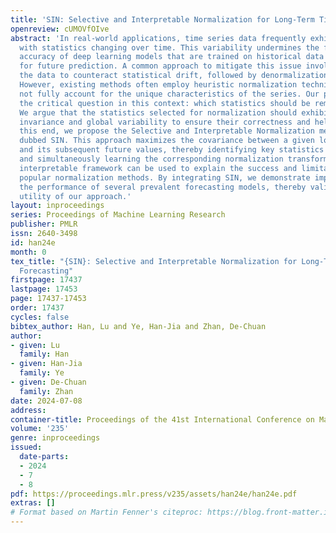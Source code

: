 ```yaml
---
title: 'SIN: Selective and Interpretable Normalization for Long-Term Time Series Forecasting'
openreview: cUMOVfOIve
abstract: 'In real-world applications, time series data frequently exhibit non-stationarity,
  with statistics changing over time. This variability undermines the forecasting
  accuracy of deep learning models that are trained on historical data but deployed
  for future prediction. A common approach to mitigate this issue involves normalizing
  the data to counteract statistical drift, followed by denormalization on the prediction.
  However, existing methods often employ heuristic normalization techniques that do
  not fully account for the unique characteristics of the series. Our paper addresses
  the critical question in this context: which statistics should be removed and restored?
  We argue that the statistics selected for normalization should exhibit both local
  invariance and global variability to ensure their correctness and helpfulness. To
  this end, we propose the Selective and Interpretable Normalization methodology,
  dubbed SIN. This approach maximizes the covariance between a given look-back window
  and its subsequent future values, thereby identifying key statistics for normalization
  and simultaneously learning the corresponding normalization transformations. The
  interpretable framework can be used to explain the success and limitations of some
  popular normalization methods. By integrating SIN, we demonstrate improvements in
  the performance of several prevalent forecasting models, thereby validating the
  utility of our approach.'
layout: inproceedings
series: Proceedings of Machine Learning Research
publisher: PMLR
issn: 2640-3498
id: han24e
month: 0
tex_title: "{SIN}: Selective and Interpretable Normalization for Long-Term Time Series
  Forecasting"
firstpage: 17437
lastpage: 17453
page: 17437-17453
order: 17437
cycles: false
bibtex_author: Han, Lu and Ye, Han-Jia and Zhan, De-Chuan
author:
- given: Lu
  family: Han
- given: Han-Jia
  family: Ye
- given: De-Chuan
  family: Zhan
date: 2024-07-08
address:
container-title: Proceedings of the 41st International Conference on Machine Learning
volume: '235'
genre: inproceedings
issued:
  date-parts:
  - 2024
  - 7
  - 8
pdf: https://proceedings.mlr.press/v235/assets/han24e/han24e.pdf
extras: []
# Format based on Martin Fenner's citeproc: https://blog.front-matter.io/posts/citeproc-yaml-for-bibliographies/
---
```

